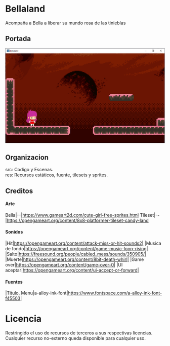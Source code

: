 # Bellaland
Acompaña a Bella a liberar su mundo rosa de las tinieblas

## Portada
![portada](res/portada.png)

## Organizacion
src: Codigo y Escenas. <br>
res: Recursos estáticos, fuente, tilesets y sprites.

## Creditos
#### Arte
Bella|--|https://www.gameart2d.com/cute-girl-free-sprites.html
Tileset|--|https://opengameart.org/content/8x8-platformer-tileset-candy-land

#### Sonidos
|Hit|https://opengameart.org/content/attack-miss-or-hit-sounds2|
|Musica de fondo|https://opengameart.org/content/game-music-loop-rising|
|Salto|https://freesound.org/people/cabled_mess/sounds/350905/|
|Muerte|https://opengameart.org/content/8bit-death-whirl|
|Game over|https://opengameart.org/content/game-over-0|
|UI aceptar|https://opengameart.org/content/ui-accept-or-forward|

#### Fuentes
|Titulo, Menu|a-alloy-ink-font|https://www.fontspace.com/a-alloy-ink-font-f45503|

# Licencia
Restringido el uso de recursos de terceros a sus respectivas licencias. <br>
Cualquier recurso no-externo queda disponible para cualquier uso.
